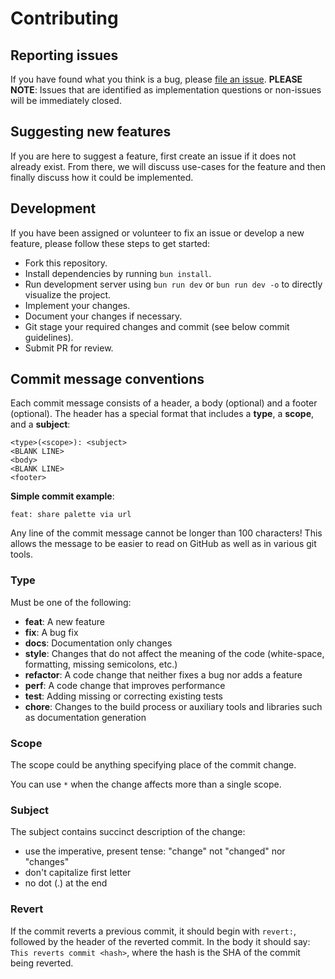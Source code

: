 # Contributing

## Reporting issues

If you have found what you think is a bug, please [file an issue](https://github.com/linuxmobile/palettePilot/issues). **PLEASE NOTE**: Issues that are identified as implementation questions or non-issues will be immediately closed.

## Suggesting new features

If you are here to suggest a feature, first create an issue if it does not already exist. From there, we will discuss use-cases for the feature and then finally discuss how it could be implemented.

## Development

If you have been assigned or volunteer to fix an issue or develop a new feature, please follow these steps to get started:

- Fork this repository.
- Install dependencies by running `bun install`.
- Run development server using `bun run dev` or `bun run dev -o` to directly visualize the project.
- Implement your changes.
- Document your changes if necessary.
- Git stage your required changes and commit (see below commit guidelines).
- Submit PR for review.

## Commit message conventions

Each commit message consists of a header, a body (optional) and a footer (optional). The header has a special format that includes a **type**, a **scope**, and a **subject**:

```
<type>(<scope>): <subject>
<BLANK LINE>
<body>
<BLANK LINE>
<footer>
```

**Simple commit example**:

```
feat: share palette via url
```

Any line of the commit message cannot be longer than 100 characters! This allows the message to be easier to read on GitHub as well as in various git tools.

### Type

Must be one of the following:

- **feat**: A new feature
- **fix**: A bug fix
- **docs**: Documentation only changes
- **style**: Changes that do not affect the meaning of the code (white-space, formatting, missing semicolons, etc.)
- **refactor**: A code change that neither fixes a bug nor adds a feature
- **perf**: A code change that improves performance
- **test**: Adding missing or correcting existing tests
- **chore**: Changes to the build process or auxiliary tools and libraries such as documentation generation

### Scope

The scope could be anything specifying place of the commit change.

You can use `*` when the change affects more than a single scope.

### Subject

The subject contains succinct description of the change:

- use the imperative, present tense: "change" not "changed" nor "changes"
- don't capitalize first letter
- no dot (.) at the end

### Revert

If the commit reverts a previous commit, it should begin with `revert:`, followed by the header of the reverted commit. In the body it should say: `This reverts commit <hash>`, where the hash is the SHA of the commit being reverted.
